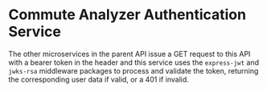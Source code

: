# Commute Analyzer Authentication Service

The other microservices in the parent API issue a GET request to this API
with a bearer token in the header and this service uses the `express-jwt`
and `jwks-rsa` middleware packages to process and validate the token,
returning the corresponding user data if valid, or a 401 if invalid.
